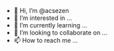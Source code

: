 - 👋 Hi, I’m @acsezen
- 👀 I’m interested in ...
- 🌱 I’m currently learning ...
- 💞️ I’m looking to collaborate on ...
- 📫 How to reach me ...

<!---
acsezen/acsezen is a ✨ special ✨ repository because its `README.md` (this file) appears on your GitHub profile.
You can click the Preview link to take a look at your changes.
--->
